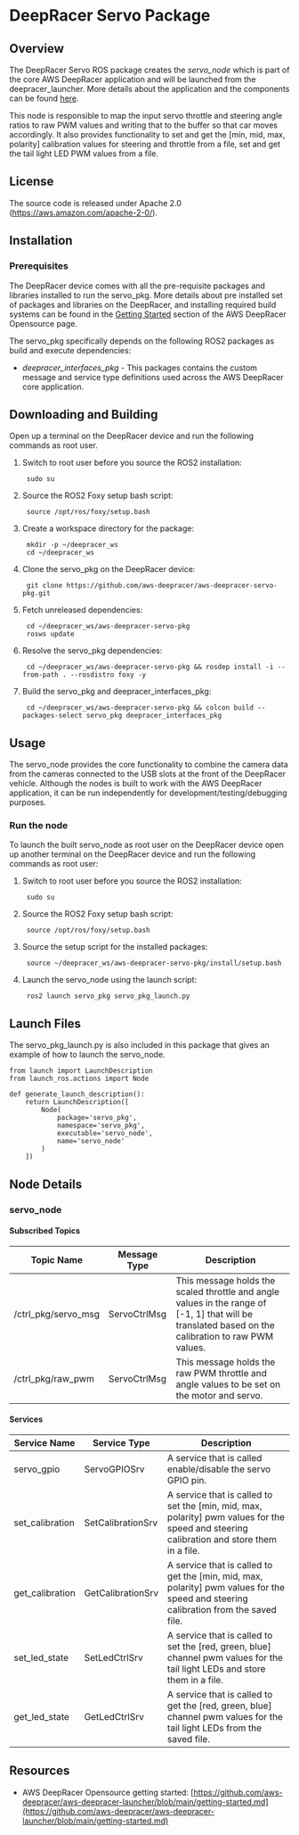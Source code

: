# DeepRacer Servo Package

## Overview

The DeepRacer Servo ROS package creates the *servo_node* which is part of the core AWS DeepRacer application and will be launched from the deepracer_launcher. More details about the application and the components can be found [here](https://github.com/aws-deepracer/aws-deepracer-launcher).

This node is responsible to map the input servo throttle and steering angle ratios to raw PWM values and writing that to the buffer so that car moves accordingly. It also provides functionality to set and get the [min, mid, max, polarity] calibration values for steering and throttle from a file, set and get the tail light LED PWM values from a file.

## License

The source code is released under Apache 2.0 (https://aws.amazon.com/apache-2-0/).

## Installation

### Prerequisites

The DeepRacer device comes with all the pre-requisite packages and libraries installed to run the servo_pkg. More details about pre installed set of packages and libraries on the DeepRacer, and installing required build systems can be found in the [Getting Started](https://github.com/aws-deepracer/aws-deepracer-launcher/blob/main/getting-started.md) section of the AWS DeepRacer Opensource page.

The servo_pkg specifically depends on the following ROS2 packages as build and execute dependencies:

* *deepracer_interfaces_pkg* - This packages contains the custom message and service type definitions used across the AWS DeepRacer core application.

## Downloading and Building

Open up a terminal on the DeepRacer device and run the following commands as root user.

1. Switch to root user before you source the ROS2 installation:

        sudo su

1. Source the ROS2 Foxy setup bash script:

        source /opt/ros/foxy/setup.bash 

1. Create a workspace directory for the package:

        mkdir -p ~/deepracer_ws
        cd ~/deepracer_ws

1. Clone the servo_pkg on the DeepRacer device:

        git clone https://github.com/aws-deepracer/aws-deepracer-servo-pkg.git

1. Fetch unreleased dependencies:

        cd ~/deepracer_ws/aws-deepracer-servo-pkg
        rosws update

1. Resolve the servo_pkg dependencies:

        cd ~/deepracer_ws/aws-deepracer-servo-pkg && rosdep install -i --from-path . --rosdistro foxy -y

1. Build the servo_pkg and deepracer_interfaces_pkg:

        cd ~/deepracer_ws/aws-deepracer-servo-pkg && colcon build --packages-select servo_pkg deepracer_interfaces_pkg

## Usage

The servo_node provides the core functionality to combine the camera data from the cameras connected to the USB slots at the front of the DeepRacer vehicle. Although the nodes is built to work with the AWS DeepRacer application, it can be run independently for development/testing/debugging purposes.

### Run the node

To launch the built servo_node as root user on the DeepRacer device open up another terminal on the DeepRacer device and run the following commands as root user:

1. Switch to root user before you source the ROS2 installation:

        sudo su

1. Source the ROS2 Foxy setup bash script:

        source /opt/ros/foxy/setup.bash 

1. Source the setup script for the installed packages:

        source ~/deepracer_ws/aws-deepracer-servo-pkg/install/setup.bash

1. Launch the servo_node using the launch script:

        ros2 launch servo_pkg servo_pkg_launch.py

## Launch Files

The  servo_pkg_launch.py is also included in this package that gives an example of how to launch the servo_node.

    from launch import LaunchDescription
    from launch_ros.actions import Node

    def generate_launch_description():
        return LaunchDescription([
            Node(
                package='servo_pkg',
                namespace='servo_pkg',
                executable='servo_node',
                name='servo_node'
            )
        ])


## Node Details

### servo_node

#### Subscribed Topics

| Topic Name | Message Type | Description |
| ---------- | ------------ | ----------- |
|/ctrl_pkg/servo_msg|ServoCtrlMsg|This message holds the scaled throttle and angle values in the range of [-1, 1] that will be translated based on the calibration to raw PWM values.|
|/ctrl_pkg/raw_pwm|ServoCtrlMsg|This message holds the raw PWM throttle and angle values to be set on the motor and servo.|

#### Services

| Service Name | Service Type | Description |
| ---------- | ------------ | ----------- |
|servo_gpio|ServoGPIOSrv|A service that is called enable/disable the servo GPIO pin.|
|set_calibration|SetCalibrationSrv|A service that is called to set the [min, mid, max, polarity] pwm values for the speed and steering calibration and store them in a file.|
|get_calibration|GetCalibrationSrv|A service that is called to get the [min, mid, max, polarity] pwm values for the speed and steering calibration from the saved file.|
|set_led_state|SetLedCtrlSrv|A service that is called to set the [red, green, blue] channel pwm values for the tail light LEDs and store them in a file.|
|get_led_state|GetLedCtrlSrv|A service that is called to get the [red, green, blue] channel pwm values for the tail light LEDs from the saved file.|

## Resources

* AWS DeepRacer Opensource getting started: [https://github.com/aws-deepracer/aws-deepracer-launcher/blob/main/getting-started.md](https://github.com/aws-deepracer/aws-deepracer-launcher/blob/main/getting-started.md)

